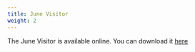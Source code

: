 ```yaml
---
title: June Visitor
weight: 2
---
```


The June Visitor is available online. You can download it [here](/visitor)